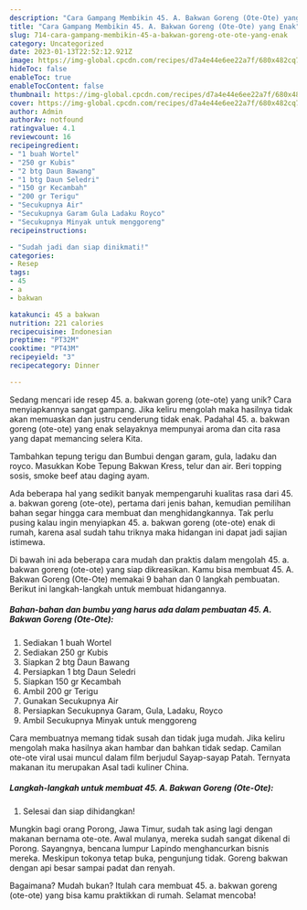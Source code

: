 ```yaml
---
description: "Cara Gampang Membikin 45. A. Bakwan Goreng (Ote-Ote) yang Enak"
title: "Cara Gampang Membikin 45. A. Bakwan Goreng (Ote-Ote) yang Enak"
slug: 714-cara-gampang-membikin-45-a-bakwan-goreng-ote-ote-yang-enak
category: Uncategorized
date: 2023-01-13T22:52:12.921Z
image: https://img-global.cpcdn.com/recipes/d7a4e44e6ee22a7f/680x482cq70/45-a-bakwan-goreng-ote-ote-foto-resep-utama.jpg
hideToc: false
enableToc: true
enableTocContent: false
thumbnail: https://img-global.cpcdn.com/recipes/d7a4e44e6ee22a7f/680x482cq70/45-a-bakwan-goreng-ote-ote-foto-resep-utama.jpg
cover: https://img-global.cpcdn.com/recipes/d7a4e44e6ee22a7f/680x482cq70/45-a-bakwan-goreng-ote-ote-foto-resep-utama.jpg
author: Admin
authorAv: notfound
ratingvalue: 4.1
reviewcount: 16
recipeingredient:
- "1 buah Wortel"
- "250 gr Kubis"
- "2 btg Daun Bawang"
- "1 btg Daun Seledri"
- "150 gr Kecambah"
- "200 gr Terigu"
- "Secukupnya Air"
- "Secukupnya Garam Gula Ladaku Royco"
- "Secukupnya Minyak untuk menggoreng"
recipeinstructions:

- "Sudah jadi dan siap dinikmati!"
categories:
- Resep
tags:
- 45
- a
- bakwan

katakunci: 45 a bakwan 
nutrition: 221 calories
recipecuisine: Indonesian
preptime: "PT32M"
cooktime: "PT43M"
recipeyield: "3"
recipecategory: Dinner

---
```





Sedang mencari ide resep 45. a. bakwan goreng (ote-ote) yang unik? Cara menyiapkannya sangat gampang. Jika keliru mengolah maka hasilnya tidak akan memuaskan dan justru cenderung tidak enak. Padahal 45. a. bakwan goreng (ote-ote) yang enak selayaknya mempunyai aroma dan cita rasa yang dapat memancing selera Kita.





Tambahkan tepung terigu dan Bumbui dengan garam, gula, ladaku dan royco. Masukkan Kobe Tepung Bakwan Kress, telur dan air. Beri topping sosis, smoke beef atau daging ayam.

Ada beberapa hal yang sedikit banyak mempengaruhi kualitas rasa dari 45. a. bakwan goreng (ote-ote), pertama dari jenis bahan, kemudian pemilihan bahan segar hingga cara membuat dan menghidangkannya. Tak perlu pusing kalau ingin menyiapkan 45. a. bakwan goreng (ote-ote) enak di rumah, karena asal sudah tahu triknya maka hidangan ini dapat jadi sajian istimewa.






Di bawah ini ada beberapa cara mudah dan praktis dalam mengolah 45. a. bakwan goreng (ote-ote) yang siap dikreasikan. Kamu bisa membuat 45. A. Bakwan Goreng (Ote-Ote) memakai 9 bahan dan 0 langkah pembuatan. Berikut ini langkah-langkah untuk membuat hidangannya.

<!--inarticleads1-->

##### Bahan-bahan dan bumbu yang harus ada dalam pembuatan 45. A. Bakwan Goreng (Ote-Ote):

1. Sediakan 1 buah Wortel
1. Sediakan 250 gr Kubis
1. Siapkan 2 btg Daun Bawang
1. Persiapkan 1 btg Daun Seledri
1. Siapkan 150 gr Kecambah
1. Ambil 200 gr Terigu
1. Gunakan Secukupnya Air
1. Persiapkan Secukupnya Garam, Gula, Ladaku, Royco
1. Ambil Secukupnya Minyak untuk menggoreng


Cara membuatnya memang tidak susah dan tidak juga mudah. Jika keliru mengolah maka hasilnya akan hambar dan bahkan tidak sedap. Camilan ote-ote viral usai muncul dalam film berjudul Sayap-sayap Patah. Ternyata makanan itu merupakan Asal tadi kuliner China. 

<!--inarticleads2-->

##### Langkah-langkah untuk membuat 45. A. Bakwan Goreng (Ote-Ote):


1. Selesai dan siap dihidangkan!

Mungkin bagi orang Porong, Jawa Timur, sudah tak asing lagi dengan makanan bernama ote-ote. Awal mulanya, mereka sudah sangat dikenal di Porong. Sayangnya, bencana lumpur Lapindo menghancurkan bisnis mereka. Meskipun tokonya tetap buka, pengunjung tidak. Goreng bakwan dengan api besar sampai padat dan renyah. 

Bagaimana? Mudah bukan? Itulah cara membuat 45. a. bakwan goreng (ote-ote) yang bisa kamu praktikkan di rumah. Selamat mencoba!
